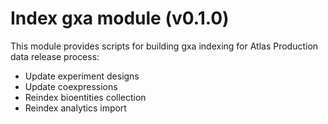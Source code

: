 # Index gxa module (v0.1.0)

This module provides scripts for building gxa indexing for Atlas Production data release process:

- Update experiment designs
- Update coexpressions 
- Reindex bioentities collection
- Reindex analytics import
